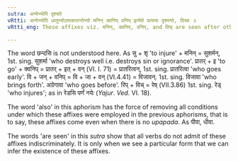 ```yaml
---
sutra: अन्येभ्योपि दृश्यते
vRtti: अन्येभ्योपि धातुभ्योऽमाकारान्तेभ्यो मनिन् क्वनिप् वनिप् इत्येते प्रत्यया दृश्यन्ते, विच्च ॥
vRtti_eng: These affixes viz. मनिन्, क्वनिप्, वनिप्, and विच् are seen after other verbs also besides those ending in long आ.

---
```

The word छन्दसि is not understood here. As सु + शृ 'to injure' + मनिन् = सुशर्मन्, 1st. sing. सुशर्मा 'who destroys well i.e. destroys sin or ignorance'. प्रातर् + इ 'to go' + क्वनिप् = प्रातर् + इत् + वन् (VI. I. 71) = प्रातरित्वन्, 1st. sing. प्रातरित्वा 'who goes early'. वि + जन् + वनिप् = वि + जा + वन् (VI.4.41) = विजावन्. 1st. sing. विजावा 'who brings forth'. अग्रेगावा 'who goes before'. रिप् + विच् = रेष् (VII.3.86) 1st. sing. रेड् 'who injures'; as in रेडसि पर्णं नयेः (_Yajur_. _Ved_. VI. 18).

The word 'also' in this aphorism has the force of removing all conditions under which these affixes were employed in the previous aphorisms, that is to say, these affixes come even when there is no _upapada_. As पीवा, धीवा.

The words 'are seen' in this _sutra_ show that all verbs do not admit of these affixes indiscriminately. It is only when we see a particular form that we can infer the existence of these affixes.